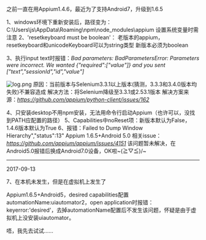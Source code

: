 之前一直在用Appium1.4.6，最近为了支持Android7，升级到1.6.5

1、windows环境下重新安装后，路径变为：C:\Users\js\AppData\Roaming\npm\node_modules\appium
      设置系统变量时需注意
2、'resetkeyboard must be boolean'：
      老版本的appium，resetkeyboard和unicodeKeyboard可以为string类型
      新版本必须为boolean

3、执行input text时报错：*Bad parameters: BadParametersError: Parameters were incorrect. We wanted {"required":["value"]} and you sent ["text","sessionId","id","value"]*

![log.png](http://upload-images.jianshu.io/upload_images/4886646-21304af2030a9782.png?imageMogr2/auto-orient/strip%7CimageView2/2/w/1240)
原因：当前版本与Selenium3.3.1以上版本(猜测，3.3.3和3.4.0版本均失败)不兼容造成
解决方法：将Selenium降级至3.3.1或2.53.1版本
解决方案来源：*https://github.com/appium/python-client/issues/162*

4、只安装desktop不用npm安装，无法用命令行启动Appium（也许可以，没找到PATH应配置的路径）
5、Capabilities中noReset项：新版本默认为False，1.4.6版本默认为True
6、报错：Failed to Dump Window Hierarchy","status":13" Appium 1.6.5+Android 5.0
      相关issue：*https://github.com/appium/appium/issues/4151*
      该问题暂未解决，在Android5.0报错后换成Android7.0设备，OK啦~\(≧▽≦)/~

-------------------------------------------------------------------------------

2017-09-13

7、在本机未发生，但是在虚拟机上发生了

Appium1.6.5+Android5，desired capabilities配置automationName:uiautomator2，open application时报错：keyerror:'desired'，去掉automationName配置后不发生该问题，怀疑是由于虚拟机上没安装uiautomator。

唔，我先去试试……
